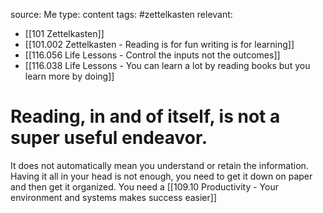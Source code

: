 source: Me
type: content 
tags: #zettelkasten 
relevant:
- [[101 Zettelkasten]]
- [[101.002 Zettelkasten - Reading is for fun writing is for learning]]
- [[116.056 Life Lessons - Control the inputs not the outcomes]]
- [[116.038 Life Lessons - You can learn a lot by reading books but you learn more by doing]]

# Reading, in and of itself, is not a super useful endeavor. 

It does not automatically mean you understand or retain the information. Having it all in your head is not enough, you need to get it down on paper and then get it organized. You need a [[109.10 Productivity - Your environment and systems makes success easier]]
